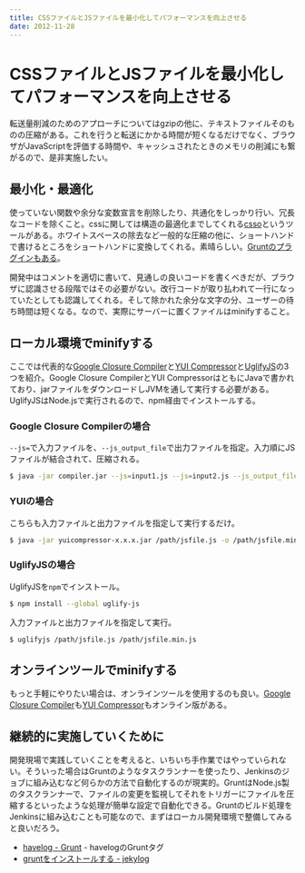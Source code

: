 ```yaml
---
title: CSSファイルとJSファイルを最小化してパフォーマンスを向上させる
date: 2012-11-28
---
```


# CSSファイルとJSファイルを最小化してパフォーマンスを向上させる

転送量削減のためのアプローチについてはgzipの他に、テキストファイルそのものの圧縮がある。これを行うと転送にかかる時間が短くなるだけでなく、ブラウザがJavaScriptを評価する時間や、キャッシュされたときのメモリの削減にも繋がるので、是非実施したい。

## 最小化・最適化

使っていない関数や余分な変数宣言を削除したり、共通化をしっかり行い、冗長なコードを除くこと。cssに関しては構造の最適化までしてくれる[csso](https://github.com/css/csso)というツールがある。ホワイトスペースの除去など一般的な圧縮の他に、ショートハンドで書けるところをショートハンドに変換してくれる。素晴らしい。[Gruntのプラグインもある](http://t32k.me/mol/log/csso-and-grunt-csso/)。

開発中はコメントを適切に書いて、見通しの良いコードを書くべきだが、ブラウザに認識させる段階ではその必要がない。改行コードが取り払われて一行になっていたとしても認識してくれる。そして除かれた余分な文字の分、ユーザーの待ち時間は短くなる。なので、実際にサーバーに置くファイルはminifyすること。

## ローカル環境でminifyする

ここでは代表的な[Google Closure Compiler](https://developers.google.com/closure/compiler/?hl=ja)と[YUI Compressor](http://developer.yahoo.com/yui/compressor/)と[UglifyJS](https://github.com/mishoo/UglifyJS)の3つを紹介。Google Closure CompilerとYUI CompressorはともにJavaで書かれており、jarファイルをダウンロードしJVMを通して実行する必要がある。UglifyJSはNode.jsで実行されるので、npm経由でインストールする。

### Google Closure Compilerの場合

`--js=`で入力ファイルを、`--js_output_file`で出力ファイルを指定。入力順にJSファイルが結合されて、圧縮される。

```sh
$ java -jar compiler.jar --js=input1.js --js=input2.js --js_output_file=out.js
```

### YUIの場合

こちらも入力ファイルと出力ファイルを指定して実行するだけ。

```bash
$ java -jar yuicompressor-x.x.x.jar /path/jsfile.js -o /path/jsfile.min.js
```

### UglifyJSの場合

UglifyJSを`npm`でインストール。

```bash
$ npm install --global uglify-js
```

入力ファイルと出力ファイルを指定して実行。

```bash
$ uglifyjs /path/jsfile.js /path/jsfile.min.js
```

## オンラインツールでminifyする

もっと手軽にやりたい場合は、オンラインツールを使用するのも良い。[Google Closure Compiler](http://closure-compiler.appspot.com/)も[YUI Compressor](http://refresh-sf.com/yui/)もオンライン版がある。

## 継続的に実施していくために

開発現場で実践していくことを考えると、いちいち手作業ではやっていられない。そういった場合はGruntのようなタスクランナーを使ったり、Jenkinsのジョブに組み込むなど何らかの方法で自動化するのが現実的。GruntはNode.js製のタスクランナーで、ファイルの変更を監視してそれをトリガーにファイルを圧縮するといったような処理が簡単な設定で自動化できる。Gruntのビルド処理をJenkinsに組み込むことも可能なので、まずはローカル開発環境で整備してみると良いだろう。

- [havelog - Grunt](http://havelog.ayumusato.com/tag/Grunt/) - havelogのGruntタグ
- [gruntをインストールする - jekylog](http://fingaholic.github.com/posts/2012-05-01-grunt.html)
